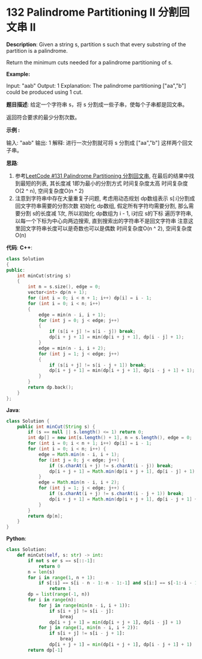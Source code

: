 # 132 Palindrome Partitioning II 分割回文串 II

__Description__:
Given a string s, partition s such that every substring of the partition is a palindrome.

Return the minimum cuts needed for a palindrome partitioning of s.

__Example:__

Input: "aab"
Output: 1
Explanation: The palindrome partitioning ["aa","b"] could be produced using 1 cut.

__题目描述__:
给定一个字符串 s，将 s 分割成一些子串，使每个子串都是回文串。

返回符合要求的最少分割次数。

__示例 :__

输入: "aab"
输出: 1
解释: 进行一次分割就可将 s 分割成 ["aa","b"] 这样两个回文子串。

__思路__:

1. 参考[LeetCode #131 Palindrome Partitioning 分割回文串](https://www.jianshu.com/p/1715b6ab5741), 在最后的结果中找到最短的列表, 其长度减 1即为最小的分割方式
时间复杂度太高
时间复杂度O(2 ^ n), 空间复杂度O(n ^ 2)
2. 注意到字符串中存在大量重复子问题, 考虑用动态规划
dp数组表示 s[:i]分割成回文字符串需要的分割次数
初始化 dp数组, 假定所有字符均需要分割, 那么需要分割 s的长度减 1次, 所以初始化 dp数组为 i - 1, i对应 s的下标
遍历字符串, 以每一个下标为中心向两边搜索, 直到搜索出的字符串不是回文字符串
注意这里回文字符串长度可以是奇数也可以是偶数
时间复杂度O(n ^ 2), 空间复杂度O(n)

__代码__:
__C++__:

```C++
class Solution 
{
public:
    int minCut(string s) 
    {
        int n = s.size(), edge = 0;
        vector<int> dp(n + 1);
        for (int i = 0; i < n + 1; i++) dp[i] = i - 1;
        for (int i = 0; i < n; i++)
        {
            edge = min(n - i, i + 1);
            for (int j = 0; j < edge; j++)
            {
                if (s[i + j] != s[i - j]) break;
                dp[i + j + 1] = min(dp[i + j + 1], dp[i - j] + 1);
            }
            edge = min(n - i, i + 2);
            for (int j = 1; j < edge; j++)
            {
                if (s[i + j] != s[i - j + 1]) break;
                dp[i + j + 1] = min(dp[i + j + 1], dp[i - j + 1] + 1);
            }
        }
        return dp.back();
    }
};
```

__Java__:

```Java
class Solution {
    public int minCut(String s) {
        if (s == null || s.length() <= 1) return 0;
        int dp[] = new int[s.length() + 1], n = s.length(), edge = 0;
        for (int i = 0; i < n + 1; i++) dp[i] = i - 1;
        for (int i = 0; i < n; i++) {
            edge = Math.min(n - i, i + 1);
            for (int j = 0; j < edge; j++) {
                if (s.charAt(i + j) != s.charAt(i - j)) break;
                dp[i + j + 1] = Math.min(dp[i + j + 1], dp[i - j] + 1);
            }
            edge = Math.min(n - i, i + 2);
            for (int j = 1; j < edge; j++) {
                if (s.charAt(i + j) != s.charAt(i - j + 1)) break;
                dp[i + j + 1] = Math.min(dp[i + j + 1], dp[i - j + 1] + 1);
            }
        }
        return dp[n];
    }
}
```

__Python__:

```Python
class Solution:
    def minCut(self, s: str) -> int:
        if not s or s == s[::-1]:
            return 0
        n = len(s)
        for i in range(1, n + 1):
            if s[:i] == s[i - n - 1:-n - 1:-1] and s[i:] == s[-1:-i - 1:-1]:
                return 1
        dp = list(range(-1, n))
        for i in range(n):
            for j in range(min(n - i, i + 1)):
                if s[i + j] != s[i - j]:
                    breaj
                dp[i + j + 1] = min(dp[i + j + 1], dp[i - j] + 1)
            for j in range(1, min(n - i, i + 2)):    
                if s[i + j] != s[i - j + 1]:
                    breaj
                dp[i + j + 1] = min(dp[i + j + 1], dp[i - j + 1] + 1)
        return dp[-1]
```
